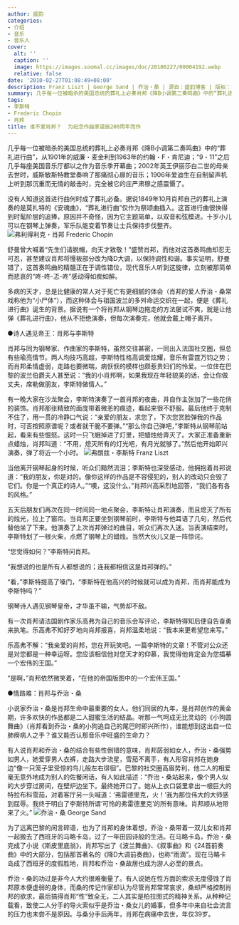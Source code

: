 ```yaml
---
author: 盛韵
categories:
- 介绍
- 音乐
- 音乐人
cover:
  alt: ''
  caption: ''
  image: https://images.soomal.cc/images/doc/20100227/00004192.webp
  relative: false
date: '2010-02-27T01:08:49+08:00'
description: Franz Liszt | George Sand | 乔治・桑 | 源自：盛韵博客 | 版权：转载 |  平均/总评分：10.00/20
summary: 几乎每一位被暗杀的美国总统的葬礼上必奏肖邦《降B小调第二奏鸣曲》中的“葬礼进行曲”，从1901年的威廉・麦金利到1963年的约翰・F・肯尼迪；“9・11”之后几乎每座美国音乐厅都以之作为音乐季开幕曲；2002年英王伊丽莎白二世的母亲去世时，威斯敏斯特教堂奏响了那痛彻心扉的音乐；1906年爱迪生在自制留声机上听到那沉重而无情的敲击时，完全被它的庄严肃穆之感震慑了……
tags:
- 李斯特
- Frederic Chopin
- 肖邦
title: 谁不爱肖邦？  为纪念作曲家诞辰200周年而作
---
```


几乎每一位被暗杀的美国总统的葬礼上必奏肖邦《降B小调第二奏鸣曲》中的“葬礼进行曲”，从1901年的威廉・麦金利到1963年的约翰・F・肯尼迪；“9・11”之后几乎每座美国音乐厅都以之作为音乐季开幕曲；2002年英王伊丽莎白二世的母亲去世时，威斯敏斯特教堂奏响了那痛彻心扉的音乐；1906年爱迪生在自制留声机上听到那沉重而无情的敲击时，完全被它的庄严肃穆之感震慑了。

没有人知道这首进行曲何时成了葬礼必备。据说1849年10月肖邦自己的葬礼上演奏的是莫扎特的《安魂曲》，“葬礼进行曲”仅作为祭颂曲插入。这首进行曲很快得到时髦阶层的追捧，原因并不奇怪，因为它主题简单，以双音和弦模进。十岁小儿可以在钢琴上弹奏，军乐队能变着节奏让士兵保持步伐整齐。
![弗利得利克・肖邦 Frederic Chopin](https://images.soomal.cc/images/doc/20100227/00004192.webp)





舒曼曾大喊着“先生们请脱帽，向天才致敬！”盛赞肖邦，而他对这首奏鸣曲却忍无可忍，甚至建议肖邦将慢板部分改为降D大调，以保持调性和谐。事实证明，舒曼错了，这首奏鸣曲的精髓正在于调性错位，现代音乐人听到这旋律，立刻被那简单而悲哀的“咚-咚-忑-咚”感动得如痴如醉。

多病的天才，总是比健康的常人对于死亡有更细腻的体会（肖邦的爱人乔治・桑常戏称他为“小尸体”），而这种体会与祖国波兰的多舛命运交织在一起，便是《葬礼进行曲》诞生的背景。据说有一个将肖邦从钢琴边拖走的方法屡试不爽，就是让他弹《葬礼进行曲》，他从不拒绝演奏，但每次演奏完，他就会戴上帽子离开。

●诗人遇见帝王：肖邦与李斯特

肖邦与同为钢琴家、作曲家的李斯特，虽然交往甚密，一同出入法国社交圈，但总有些瑜亮情节。两人均技巧高超，李斯特性格高调爱炫耀，音乐有雷霆万钧之势；而肖邦柔情虚弱，走路也要微喘，病恹恹的模样也颇惹贵妇们的怜爱。一位住在巴黎的波兰伯爵夫人甚至说：“我的小肖邦啊，如果我现在年轻貌美的话，会让你做丈夫，席勒做朋友，李斯特做情人。”

有一晚大家在沙龙聚会，李斯特演奏了一首肖邦的夜曲，并自作主张加了一些花俏的装饰。肖邦那张精致的面庞带着微恙的痕迹，看起来很不舒服。最后他终于克制不住了，用一贯的冷静口气说：“亲爱的朋友，求您了，下次您赏脸弹我的作品时，可否按照原谱呢？或者就干脆不要弹。”“那么你自己弹吧，”李斯特从钢琴前站起，看来有些愠怒。这时一只飞蛾掉进了灯里，把蜡烛给弄灭了。大家正准备重新点蜡烛，肖邦叫道：“不用，熄灭所有的灯光吧，有月光就够了。”然后他开始即兴演奏，弹了将近一个小时。
![弗朗兹・李斯特 Franz Liszt](https://images.soomal.cc/images/doc/20100227/00004193.webp)





当他离开钢琴起身的时候，听众们黯然流泪；李斯特也深受感动，他拥抱着肖邦说道：“我的朋友，你是对的。像你这样的作品是不容侵犯的，别人的改动只会毁了它们。你是一个真正的诗人。”“噢，这没什么，”肖邦兴高采烈地回答，“我们各有各的风格。”

五天后朋友们再次在同一时间同一地点聚会，李斯特让肖邦演奏，而且熄灭了所有的烛光，拉上了窗帘。当肖邦正要坐到钢琴前时，李斯特与他耳语了几句，然后代替他坐了下来。他演奏了上次肖邦弹过的曲目，听众们再次入迷。当表演结束时，李斯特划了一根火柴，点燃了钢琴上的蜡烛。当然大伙儿又是一阵惊诧。

“您觉得如何？”李斯特问肖邦。

“我想说的也是所有人都想说的；连我都相信这是肖邦弹的。”

“看，”李斯特提高了嗓门，“李斯特在他高兴的时候就可以成为肖邦，而肖邦能成为李斯特吗？”

钢琴诗人遇见钢琴皇帝，才华虽不输，气势却不敌。

有一次肖邦请法国剧作家乐高弗为自己的音乐会写评论，李斯特得知后便自告奋勇来执笔。乐高弗不知好歹地向肖邦报喜，肖邦温柔地说：“我本来更希望您来写。”

乐高弗不解：“我亲爱的肖邦，您在开玩笑吧。一篇李斯特的文章！不管对公众还是对您都是一种幸运呀。您应该相信他对您天才的仰慕，我觉得他肯定会为您描摹一个宏伟的王国。”

“是啊，”肖邦依然微笑着，“在他的帝国版图中的一个宏伟王国。”

●情路难：肖邦与乔治・桑

小说家乔治・桑是肖邦生命中最重要的女人。他们同居的九年，是肖邦创作的黄金期，许多欢快的作品都是二人甜蜜生活的结晶。听那一气呵成无比灵动的《小狗圆舞曲》（肖邦看到乔治・桑的小狗追自己的尾巴时即兴所作），谁能想到这出自一位肺痨病人之手？谁又能否认那音乐中旺盛的生命力？

有人说肖邦和乔治・桑的结合有些性倒错的意味，肖邦孱弱如女人，乔治・桑强势如男人，她爱穿男人衣裤，走路大步流星，雪茄不离手，有人形容肖邦在她身边“像一只笼子里受惊的鸟儿般左右徘徊”。巴黎的社交圈高眉势利，他二人的相爱毫无意外地成为别人的佐餐闲话，有人如此描述：“乔治・桑站起来，像个男人似的大步穿过房间，在壁炉边坐下。最终她开口了。她从上衣口袋里拿出一根巨大的特拉布科雪茄，对着客厅另一头喊道：‘弗雷德里克，火！’我为那位伟大的大师感到屈辱。我终于明白了李斯特所谓‘可怜的弗雷德里克’的所有意味。肖邦顺从地带来了火。”
![乔治・桑 George Sand](https://images.soomal.cc/images/doc/20100227/00004194.webp)





为了远离巴黎的闲言碎语，也为了肖邦的身体着想，乔治・桑带着一双儿女和肖邦一起搬去了西班牙的马略卡岛，过了一年田园诗般的生活。在马略卡岛，乔治・桑完成了小说《斯皮里底翁》，肖邦写出了《波兰舞曲》、《叙事曲》和《24首前奏曲》中的大部分，包括那首著名的《降D大调前奏曲》，也称“雨滴”。现在马略卡岛成了西班牙的度假胜地，肖邦和乔治・桑故居也成为游人必至的景点。

乔治・桑的功过是非今人大约很难衡量了。有人说她在性方面的索求无度侵蚀了肖邦原本便虚弱的身体，而桑的传记作家却认为尽管肖邦常常哀求，桑却严格控制肖邦的欲求，最后搞得肖邦“性”致全无，二人其实是柏拉图式的精神关系。从种种记载看，致使二人分手的导火索似乎是乔治・桑女儿的婚事，但多年中来自社会流言的压力也未尝不是原因。与桑分手后两年，肖邦在病痛中去世，年仅39岁。